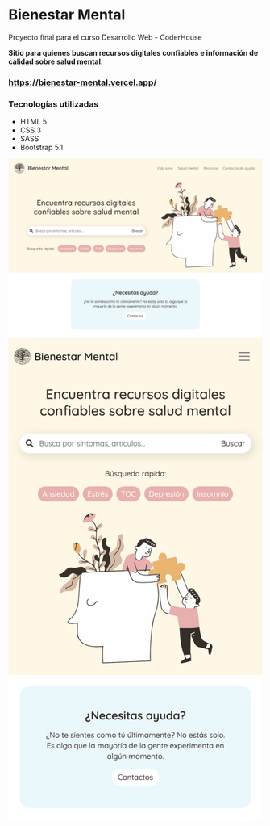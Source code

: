# Bienestar Mental

Proyecto final para el curso Desarrollo Web - CoderHouse

**Sitio para quienes buscan recursos digitales confiables e información de calidad sobre salud mental.**


### https://bienestar-mental.vercel.app/

### Tecnologías utilizadas
- HTML 5
- CSS 3
- SASS
- Bootstrap 5.1

![img](resources/index-ss-desktop.png)
![img](resources/index-ss-mobile.png)